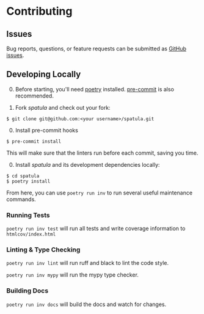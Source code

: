 # Contributing

## Issues

Bug reports, questions, or feature requests can be submitted as [GitHub issues](https://github.com/jamesturk/spatula/issues).

## Developing Locally

0. Before starting, you'll need [poetry](https://python-poetry.org/docs/#installation) installed.
  [pre-commit](https://pre-commit.com/#install) is also recommended.

0. Fork *spatula* and check out your fork:
  ``` console
  $ git clone git@github.com:<your username>/spatula.git
  ```

0. Install pre-commit hooks
  ```
  $ pre-commit install
  ```
  This will make sure that the linters run before each commit, saving you time.

0. Install *spatula* and its development dependencies locally:
  ```
  $ cd spatula
  $ poetry install
  ```
  From here, you can use `poetry run inv` to run several useful maintenance commands.

### Running Tests

`poetry run inv test` will run all tests and write coverage information to `htmlcov/index.html`

### Linting & Type Checking

`poetry run inv lint` will run ruff and black to lint the code style.

`poetry run inv mypy` will run the mypy type checker.

### Building Docs

`poetry run inv docs` will build the docs and watch for changes.
